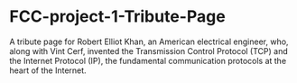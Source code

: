# FCC-project-1-Tribute-Page
A tribute page for Robert Elliot Khan, an American electrical engineer, who, along with Vint Cerf, invented the Transmission Control Protocol (TCP) and the Internet Protocol (IP), the fundamental communication protocols at the heart of the Internet.
